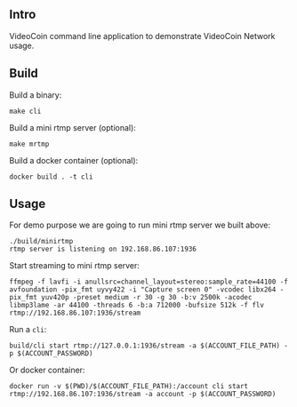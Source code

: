 ## Intro

VideoCoin command line application to demonstrate VideoCoin Network usage.

## Build

Build a binary:

```
make cli
```

Build a mini rtmp server (optional):

```
make mrtmp
```

Build a docker container (optional):

```
docker build . -t cli
```

## Usage

For demo purpose we are going to run mini rtmp server we built above:

```
./build/minirtmp
rtmp server is listening on 192.168.86.107:1936
```

Start streaming to mini rtmp server:

```
ffmpeg -f lavfi -i anullsrc=channel_layout=stereo:sample_rate=44100 -f avfoundation -pix_fmt uyvy422 -i "Capture screen 0" -vcodec libx264 -pix_fmt yuv420p -preset medium -r 30 -g 30 -b:v 2500k -acodec libmp3lame -ar 44100 -threads 6 -b:a 712000 -bufsize 512k -f flv rtmp://192.168.86.107:1936/stream
```

Run a `cli`:

```
build/cli start rtmp://127.0.0.1:1936/stream -a $(ACCOUNT_FILE_PATH) -p $(ACCOUNT_PASSWORD)
```

Or docker container:

```
docker run -v $(PWD)/$(ACCOUNT_FILE_PATH):/account cli start rtmp://192.168.86.107:1936/stream -a account -p $(ACCOUNT_PASSWORD)
```
